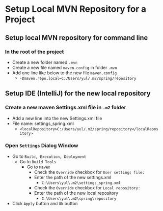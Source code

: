 # Setup Local MVN Repository for a Project

## Setup local MVN repository for command line

### In the root of the project
  - Create a new folder named `.mvn`
  - Create a new file named ` maven.config ` in folder ` .mvn `
  - Add one line like below to the new file ` maven.config `
    - ` -Dmaven.repo.local=C:/Users/yul/.m2/spring/repository `


## Setup IDE (IntelliJ) for the new local repository

### Create a new maven Settings.xml file in ` .m2 ` folder
  - Add a new line into the new Settings.xml file
  - File name: settings_spring.xml
    - ` <localRepository>C:/Users/yul/.m2/spring/repository</localRepository> `

### Open ` Settings ` Dialog Window
  - Go to ` Build, Execution, Deployment ` 
    - Go to ` Build Tools `
      - Go to ` Maven `
        - Check the ` Override ` checkbox for ` User settings file: `
        - Enter the path of the new settings.xml
          - ` C:\Users\yul\.m2\settings_spring.xml `
        - Check the ` Override ` checkbox for ` Local repository: `
        - Enter the path of the new local repository
          - ` C:\Users\yul\.m2\spring\repository `
  - Click ` Apply ` button and ` Ok ` button

